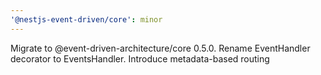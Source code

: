 ```yaml
---
'@nestjs-event-driven/core': minor
---
```


Migrate to @event-driven-architecture/core 0.5.0. Rename EventHandler decorator to EventsHandler. Introduce metadata-based routing
